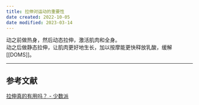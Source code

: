 ```yaml
---
title: 拉伸对运动的重要性
date created: 2022-10-05
date modified: 2023-03-14
---
```


动之前做热身，然后动态拉伸，激活肌肉和全身。  
动之后做静态拉伸，让肌肉更好地生长，加以按摩能更快释放乳酸，缓解[[DOMS]]。

---

## 参考文献

[拉伸真的有用吗？ - 少数派](https://sspai.com/post/74069)
